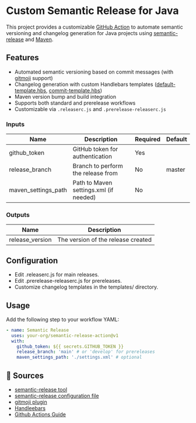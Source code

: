 # Custom Semantic Release for Java

This project provides a customizable [GitHub Action](action.yml) to automate semantic versioning and changelog generation for Java projects using [semantic-release](https://github.com/semantic-release/semantic-release) and [Maven](https://maven.apache.org/).

## Features

- Automated semantic versioning based on commit messages (with [gitmoji](https://gitmoji.dev/) support)
- Changelog generation with custom Handlebars templates ([default-template.hbs](templates/default-template.hbs), [commit-template.hbs](templates/commit-template.hbs))
- Maven version bump and build integration
- Supports both standard and prerelease workflows
- Customizable via `.releaserc.js` and `.prerelease-releaserc.js`

### Inputs
| Name	| Description	| Required	| Default |
|-------|------|------|------|
| github_token	| GitHub token for authentication	| Yes	| |
| release_branch	| Branch to perform the release from	| No	| master |
| maven_settings_path	| Path to Maven settings.xml (if needed)	| No	|

### Outputs
| Name	| Description |
|-------|---------|
| release_version |	The version of the release created |


## Configuration
- Edit .releaserc.js for main releases.
- Edit .prerelease-releaserc.js for prereleases.
- Customize changelog templates in the templates/ directory.

## Usage

Add the following step to your workflow YAML:

```yaml
- name: Semantic Release
  uses: your-org/semantic-release-action@v1
  with:
    github_token: ${{ secrets.GITHUB_TOKEN }}
    release_branch: 'main' # or 'develop' for prereleases
    maven_settings_path: './settings.xml' # optional

```    

## 📄 Sources
- [semantic-release tool](https://github.com/semantic-release/semantic-release)
- [semantic-release configuration file](https://github.com/semantic-release/semantic-release/blob/master/docs/usage/configuration.md)
- [gitmoji plugin](https://github.com/momocow/semantic-release-gitmoji)
- [Handleebars](https://handlebarsjs.com/)
- [Github Actions Guide](https://docs.github.com/en/actions/about-github-actions/understanding-github-actions)